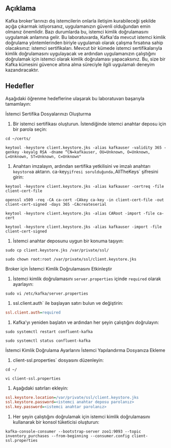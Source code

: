 ## Açıklama
Kafka broker'larınızı dış istemcilerin onlarla iletişim kurabileceği şekilde açığa çıkarmak istiyorsanız, uygulamanızın güvenli olduğundan emin olmanız önemlidir. Bazı durumlarda bu, istemci kimlik doğrulamasını uygulamak anlamına gelir. Bu laboratuvarda, Kafka'da mevcut istemci kimlik doğrulama yöntemlerinden biriyle uygulamalı olarak çalışma fırsatına sahip olacaksınız: istemci sertifikaları. Mevcut bir kümede istemci sertifikalarıyla kimlik doğrulamasını uygulayacak ve ardından uygulamanızın çalıştığını doğrulamak için istemci olarak kimlik doğrulaması yapacaksınız. Bu, size bir Kafka kümesini güvence altına alma süreciyle ilgili uygulamalı deneyim kazandıracaktır.

## Hedefler

Aşağıdaki öğrenme hedeflerine ulaşarak bu laboratuvarı başarıyla tamamlayın:

İstemci Sertifika Dosyalarınızı Oluşturma

1.  Bir istemci sertifikası oluşturun. İstendiğinde istemci anahtar deposu için bir parola seçin:

```shell
cd ~/certs/

keytool -keystore client.keystore.jks -alias kafkauser -validity 365 -genkey -keyalg RSA -dname “CN=kafkauser, OU=Unknown, O=Unknown, L=Unknown, ST=Unknown, C=Unknown"
```

1.  Anahtarı imzalayın, ardından sertifika yetkilisini ve imzalı anahtarı `keystore`a aktarın. ca-key` şifresi sorulduğunda, `AllTheKeys` şifresini girin:

```shell
keytool -keystore client.keystore.jks -alias kafkauser -certreq -file client-cert-file

openssl x509 -req -CA ca-cert -CAkey ca-key -in client-cert-file -out client-cert-signed -days 365 -CAcreateserial

keytool -keystore client.keystore.jks -alias CARoot -import -file ca-cert

keytool -keystore client.keystore.jks -alias kafkauser -import -file client-cert-signed
```

1.  İstemci anahtar deposunu uygun bir konuma taşıyın:

```shell
sudo cp client.keystore.jks /var/private/ssl/

sudo chown root:root /var/private/ssl/client.keystore.jks
```

Broker için İstemci Kimlik Doğrulamasını Etkinleştir

1.  İstemci kimlik doğrulamasını `server.properties` içinde `required` olarak ayarlayın:

```shell
sudo vi /etc/kafka/server.properties
```

1.  ssl.client.auth` ile başlayan satırı bulun ve değiştirin:

```ini
ssl.client.auth=required
```

1.  Kafka'yı yeniden başlatın ve ardından her şeyin çalıştığını doğrulayın:

```shell
sudo systemctl restart confluent-kafka

sudo systemctl status confluent-kafka
```

İstemci Kimlik Doğrulama Ayarlarını İstemci Yapılandırma Dosyanıza Ekleme

1.  client-ssl.properties` dosyasını düzenleyin:

```shell
cd ~/

vi client-ssl.properties
```

1.  Aşağıdaki satırları ekleyin:

```ini
ssl.keystore.location=/var/private/ssl/client.keystore.jks
ssl.keystore.password=<istemci anahtar deposu parolanız>
ssl.key.password=<istemci anahtar parolanız>
```

1.  Her şeyin çalıştığını doğrulamak için istemci kimlik doğrulamasını kullanarak bir konsol tüketicisi oluşturun:

```shell
kafka-console-consumer --bootstrap-server zoo1:9093 --topic inventory_purchases --from-beginning --consumer.config client-ssl.properties
```
